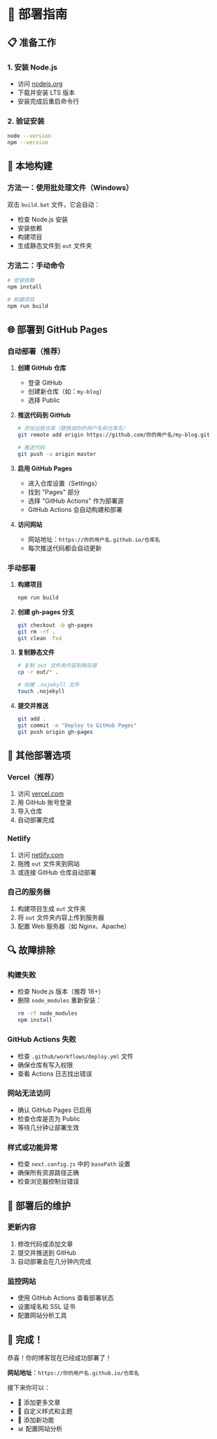 # 🚀 部署指南

## 📋 准备工作

### 1. 安装 Node.js
- 访问 [nodejs.org](https://nodejs.org/)
- 下载并安装 LTS 版本
- 安装完成后重启命令行

### 2. 验证安装
```bash
node --version
npm --version
```

## 🔧 本地构建

### 方法一：使用批处理文件（Windows）
双击 `build.bat` 文件，它会自动：
- 检查 Node.js 安装
- 安装依赖
- 构建项目
- 生成静态文件到 `out` 文件夹

### 方法二：手动命令
```bash
# 安装依赖
npm install

# 构建项目
npm run build
```

## 🌐 部署到 GitHub Pages

### 自动部署（推荐）

1. **创建 GitHub 仓库**
   - 登录 GitHub
   - 创建新仓库（如：`my-blog`）
   - 选择 Public

2. **推送代码到 GitHub**
   ```bash
   # 添加远程仓库（替换成你的用户名和仓库名）
   git remote add origin https://github.com/你的用户名/my-blog.git
   
   # 推送代码
   git push -u origin master
   ```

3. **启用 GitHub Pages**
   - 进入仓库设置（Settings）
   - 找到 "Pages" 部分
   - 选择 "GitHub Actions" 作为部署源
   - GitHub Actions 会自动构建和部署

4. **访问网站**
   - 网站地址：`https://你的用户名.github.io/仓库名`
   - 每次推送代码都会自动更新

### 手动部署

1. **构建项目**
   ```bash
   npm run build
   ```

2. **创建 gh-pages 分支**
   ```bash
   git checkout -b gh-pages
   git rm -rf .
   git clean -fxd
   ```

3. **复制静态文件**
   ```bash
   # 复制 out 文件夹内容到根目录
   cp -r out/* .
   
   # 创建 .nojekyll 文件
   touch .nojekyll
   ```

4. **提交并推送**
   ```bash
   git add .
   git commit -m "Deploy to GitHub Pages"
   git push origin gh-pages
   ```

## 🎯 其他部署选项

### Vercel（推荐）
1. 访问 [vercel.com](https://vercel.com)
2. 用 GitHub 账号登录
3. 导入仓库
4. 自动部署完成

### Netlify
1. 访问 [netlify.com](https://netlify.com)
2. 拖拽 `out` 文件夹到网站
3. 或连接 GitHub 仓库自动部署

### 自己的服务器
1. 构建项目生成 `out` 文件夹
2. 将 `out` 文件夹内容上传到服务器
3. 配置 Web 服务器（如 Nginx、Apache）

## 🔍 故障排除

### 构建失败
- 检查 Node.js 版本（推荐 18+）
- 删除 `node_modules` 重新安装：
  ```bash
  rm -rf node_modules
  npm install
  ```

### GitHub Actions 失败
- 检查 `.github/workflows/deploy.yml` 文件
- 确保仓库有写入权限
- 查看 Actions 日志找出错误

### 网站无法访问
- 确认 GitHub Pages 已启用
- 检查仓库是否为 Public
- 等待几分钟让部署生效

### 样式或功能异常
- 检查 `next.config.js` 中的 `basePath` 设置
- 确保所有资源路径正确
- 检查浏览器控制台错误

## 📝 部署后的维护

### 更新内容
1. 修改代码或添加文章
2. 提交并推送到 GitHub
3. 自动部署会在几分钟内完成

### 监控网站
- 使用 GitHub Actions 查看部署状态
- 设置域名和 SSL 证书
- 配置网站分析工具

## 🎉 完成！

恭喜！你的博客现在已经成功部署了！

**网站地址**：`https://你的用户名.github.io/仓库名`

接下来你可以：
- 📝 添加更多文章
- 🎨 自定义样式和主题
- 🔧 添加新功能
- 📊 配置网站分析 